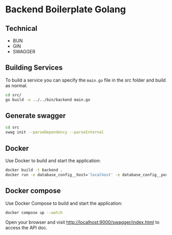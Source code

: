 # Backend Boilerplate Golang

## Technical

- BUN
- GIN
- SWAGGER

## Building Services

To build a service you can specify the `main.go` file in the src folder and build as normal.

```bash
cd src/
go build -o ../../bin/backend main.go 
```

## Generate swagger

```bash
cd src
swag init --parseDependency --parseInternal
```

## Docker
Use Docker to build and start the application:
```bash
docker build -t backend .
docker run -e database_config__host='localhost' -e database_config__port='5432' -e database_config__username='postgres' -e database_config__password='1' -e database_config__database='test' -p 9000:9000 backend
```

## Docker compose
Use Docker Compose to build and start the application:
```bash
docker compose up --watch
```

Open your browser and visit [http://localhost:9000/swagger/index.html](http://localhost:9000/swagger/index.html) to
access the API doc.